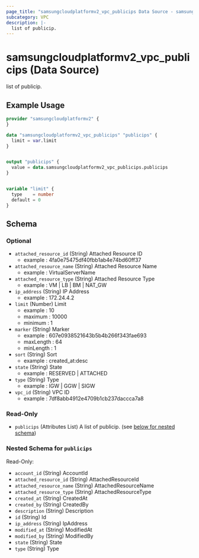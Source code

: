 ```yaml
---
page_title: "samsungcloudplatformv2_vpc_publicips Data Source - samsungcloudplatformv2"
subcategory: VPC
description: |-
  list of publicip.
---
```


# samsungcloudplatformv2_vpc_publicips (Data Source)

list of publicip.

## Example Usage

```terraform
provider "samsungcloudplatformv2" {
}

data "samsungcloudplatformv2_vpc_publicips" "publicips" {
  limit = var.limit
}


output "publicips" {
  value = data.samsungcloudplatformv2_vpc_publicips.publicips
}


variable "limit" {
  type    = number
  default = 0
}
```

<!-- schema generated by tfplugindocs -->
## Schema

### Optional

- `attached_resource_id` (String) Attached Resource ID 
  - example : 4fa0e75475df40fbb1ab4e74bd60ff37
- `attached_resource_name` (String) Attached Resource Name 
  - example : VirtualServerName
- `attached_resource_type` (String) Attached Resource Type 
  - example : VM | LB | BM | NAT_GW
- `ip_address` (String) IP Address 
  - example : 172.24.4.2
- `limit` (Number) Limit 
  - example : 10 
  - maximum : 10000 
  - minimum : 1
- `marker` (String) Marker 
  - example : 607e0938521643b5b4b266f343fae693 
  - maxLength : 64 
  - minLength : 1
- `sort` (String) Sort 
  - example : created_at:desc
- `state` (String) State 
  - example : RESERVED | ATTACHED
- `type` (String) Type 
  - example : IGW | GGW | SIGW
- `vpc_id` (String) VPC ID 
  - example : 7df8abb4912e4709b1cb237daccca7a8

### Read-Only

- `publicips` (Attributes List) A list of publicip. (see [below for nested schema](#nestedatt--publicips))

<a id="nestedatt--publicips"></a>
### Nested Schema for `publicips`

Read-Only:

- `account_id` (String) AccountId
- `attached_resource_id` (String) AttachedResourceId
- `attached_resource_name` (String) AttachedResourceName
- `attached_resource_type` (String) AttachedResourceType
- `created_at` (String) CreatedAt
- `created_by` (String) CreatedBy
- `description` (String) Description
- `id` (String) Id
- `ip_address` (String) IpAddress
- `modified_at` (String) ModifiedAt
- `modified_by` (String) ModifiedBy
- `state` (String) State
- `type` (String) Type